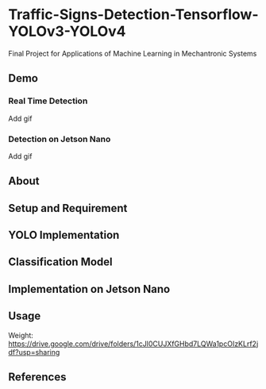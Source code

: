 # Traffic-Signs-Detection-Tensorflow-YOLOv3-YOLOv4
Final Project for Applications of Machine Learning in Mechantronic Systems

## Demo  ##
### Real Time Detection ###
Add gif 
### Detection on Jetson Nano ###
Add gif  

## About ##

## Setup and Requirement ## 

## YOLO Implementation ##

## Classification Model ##

## Implementation on Jetson Nano ##

## Usage ##
Weight: https://drive.google.com/drive/folders/1cJl0CUJXfGHbd7LQWa1pcOIzKLrf2jdf?usp=sharing 

## References ## 
